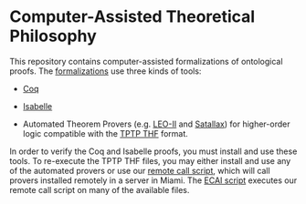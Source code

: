 Computer-Assisted Theoretical Philosophy
========================================

This repository contains 
computer-assisted formalizations 
of ontological proofs. 
The [formalizations](https://github.com/FormalTheology/GoedelGod/tree/master/Formalizations) 
use three kinds of tools:

* [Coq](http://coq.inria.fr/)

* [Isabelle](https://isabelle.in.tum.de/)

* Automated Theorem Provers (e.g. 
[LEO-II](http://page.mi.fu-berlin.de/cbenzmueller/leo/) and 
[Satallax](https://mathgate.info/cebrown/satallax/)) 
for higher-order logic compatible with the 
[TPTP THF](http://www.cs.miami.edu/~tptp/TPTP/Proposals/THF.html) 
format.

In order to verify the Coq and Isabelle proofs, 
you must install and use these tools. 
To re-execute the TPTP THF files, 
you may either install and use any of the automated provers 
or use our [remote call script](https://github.com/FormalTheology/GoedelGod/blob/master/Formalizations/THF/call_tptp.sh), 
which will call provers installed remotely in a server in Miami. 
The [ECAI script](https://github.com/FormalTheology/GoedelGod/blob/master/Formalizations/THF/Run_ECAI2014_Experiments.sh) 
executes our remote call script on many of the available files.